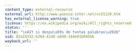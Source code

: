 ```yaml
---
content_type: external-resource
external_url: http://www.poesia-inter.net/cv31120.htm
has_external_license_warning: true
license: https://en.wikipedia.org/wiki/All_rights_reserved
status: ''
title: "\xA1Y si despu\xE9s de tantas palabras\u2026"
uid: 82a24332-b26d-4148-add9-144e01b045bb
wayback_url: ''
---
```

